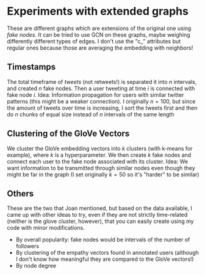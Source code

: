 ﻿
# Experiments with extended graphs 
These are different graphs which are extensions of the original one using *fake nodes*. It can be tried to use GCN on these graphs, maybe weighing differently different types of edges. I don't use the "c_" attributes but regular ones because those are averaging the embedding with neighbors!

 ## Timestamps
 The total timeframe of *tweets* (not retweets!) is  separated it into $n$ intervals, and created $n$ fake nodes. Then a user tweeting at time $i$ is connected with fake node $i$.  Idea: Information propagation for users with similar twitter patterns (this might be a weaker connection). I originally $n = 100$, but since the amount of tweets over time is increasing, I sort the tweets first and then do $n$ chunks of equal size instead of $n$ intervals of the same length

 ## Clustering of the GloVe Vectors
We cluster the GloVe embedding vectors into $k$ clusters (with k-means for example), where $k$ is a hyperparameter. We then create $k$ fake nodes and connect each user to the fake node associated with its cluster. 
Idea: We want information to be transmitted through similar nodes even though they might be far in the graph (I set originally $k = 50$ so it's "harder" to be similar) 

## Others
These are the two that Joan mentioned, but based on the data available, I came up with other ideas to try, even if they are not strictly time-related (neither is the glove cluster, however), that you can easily create using my code with minor modifications.

- By overall popularity: fake nodes would be intervals of the number of followers
- By clustering of the empathy vectors found in annotated users (although I don't know how meaningful they are compared to the GloVe vectors!)
- By node degree

